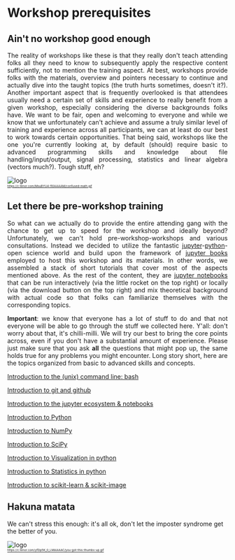 # Workshop prerequisites


## Ain't no workshop good enough
<div style="text-align: justify;">

The reality of workshops like these is that they really don't teach attending folks all they need to know to subsequently apply the respective content sufficiently, not to mention the training aspect. At best, workshops provide folks with the materials, overview and pointers necessary to continue and actually dive into the taught topics (the truth hurts sometimes, doesn't it?). Another important aspect that is frequently overlooked is that attendees usually need a certain set of skills and experience to really benefit from a given workshop, especially considering the diverse backgrounds folks have. We want to be fair, open and welcoming to everyone and while we know that we unfortunately can't achieve and assume a truly similar level of training and experience across all participants, we can at least do our best to work towards certain opportunities. That being said, workshops like the one you're currently looking at, by default (should) require basic to advanced programming skills and knowledge about file handling/input/output, signal processing, statistics and linear algebra (vectors much?). Tough stuff, eh?  

</div>


![logo](https://c.tenor.com/MsuBYU4-fI0AAAAM/confused-math.gif)\
<sub><sup><sub><sup>https://c.tenor.com/MsuBYU4-fI0AAAAM/confused-math.gif
</sup></sub></sup></sub>

## Let there be pre-workshop training

<div style="text-align: justify;">

So what can we actually do to provide the entire attending gang with the chance to get up to speed for the workshop and ideally beyond? Unfortunately, we can't hold pre-workshop-workshops and various consultations. Instead we decided to utilize the fantastic [jupyter](https://jupyter.org/)-[python](https://www.python.org/)-open science world and build upon the framework of [jupyter books](https://jupyterbook.org/intro.html) employed to host this workshop and its materials. In other words, we assembled a stack of short tutorials that cover most of the aspects mentioned above. As the rest of the content, they are [jupyter notebooks](https://jupyter-notebook.readthedocs.io/en/stable/) that can be run interactively (via the little rocket on the top right) or locally (via the download button on the top right) and mix theoretical background with actual code so that folks can familiarize themselves with the corresponding topics. 


**Important**: we know that everyone has a lot of stuff to do and that not everyone will be able to go through the stuff we collected here. Y'all: don't worry about that, it's chilli-milli. We will try our best to bring the core points across, even if you don't have a substantial amount of experience. Please just make sure that you ask **all** the questions that might pop up, the same holds true for any problems you might encounter. Long story short, here are the topics organized from basic to advanced skills and concepts. 

</div>

[Introduction to the (unix) command line: bash](https://peerherholz.github.io/workshop_IRTG2150/prerequisites/intro_to_shell.html)

[Introduction to git and github](https://peerherholz.github.io/workshop_IRTG2150/prerequisites/intro_to_git_and_github.html)

[Introduction to the jupyter ecosystem & notebooks](https://peerherholz.github.io/workshop_IRTG2150/prerequisites/intro_jupyter.html)

[Introduction to Python](https://peerherholz.github.io/workshop_IRTG2150/prerequisites/intro_python.html)

[Introduction to NumPy](https://peerherholz.github.io/workshop_IRTG2150/prerequisites/python_numpy.html)

[Introduction to SciPy](https://peerherholz.github.io/workshop_IRTG2150/prerequisites/python_scipy.html)

[Introduction to Visualization in python](https://peerherholz.github.io/workshop_IRTG2150/prerequisites/python_visualization.html)

[Introduction to Statistics in python](https://peerherholz.github.io/workshop_IRTG2150/prerequisites/intro_statistics.html)

[Introduction to scikit-learn & scikit-image](https://peerherholz.github.io/workshop_IRTG2150/prerequisites/python_scikit.html)



## Hakuna matata
We can't stress this enough: it's all ok, don't let the imposter syndrome get the better of you.

![logo](https://c.tenor.com/yfDp5K_0_LMAAAAC/you-got-this-thumbs-up.gif)\
<sub><sup><sub><sup>https://c.tenor.com/yfDp5K_0_LMAAAAC/you-got-this-thumbs-up.gif
</sup></sub></sup></sub>

